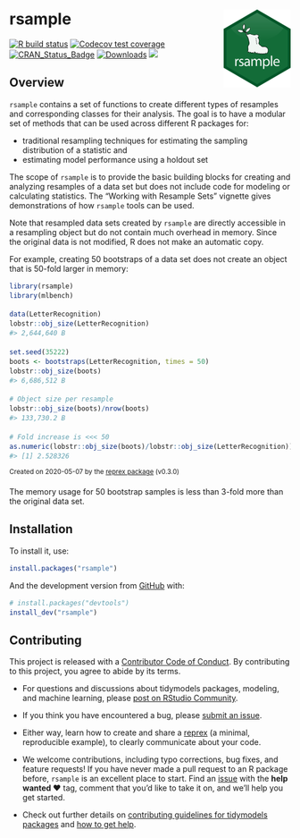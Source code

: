 
# rsample <a href='https://rsample.tidymodels.org/'><img src='man/figures/logo.png' align="right" height="139" /></a>

<!-- badges: start -->

[![R build
status](https://github.com/tidymodels/rsample/workflows/R-CMD-check/badge.svg)](https://github.com/tidymodels/rsample/actions)
[![Codecov test
coverage](https://codecov.io/gh/tidymodels/rsample/branch/master/graph/badge.svg)](https://codecov.io/gh/tidymodels/rsample?branch=master)
[![CRAN\_Status\_Badge](http://www.r-pkg.org/badges/version/rsample)](https://cran.r-project.org/package=rsample)
[![Downloads](http://cranlogs.r-pkg.org/badges/rsample)](https://cran.r-project.org/package=rsample)
![](https://img.shields.io/badge/lifecycle-maturing-blue.svg)
<!-- badges: end -->

## Overview

`rsample` contains a set of functions to create different types of
resamples and corresponding classes for their analysis. The goal is to
have a modular set of methods that can be used across different R
packages for:

  - traditional resampling techniques for estimating the sampling
    distribution of a statistic and
  - estimating model performance using a holdout set

The scope of `rsample` is to provide the basic building blocks for
creating and analyzing resamples of a data set but does not include code
for modeling or calculating statistics. The “Working with Resample Sets”
vignette gives demonstrations of how `rsample` tools can be used.

Note that resampled data sets created by `rsample` are directly
accessible in a resampling object but do not contain much overhead in
memory. Since the original data is not modified, R does not make an
automatic copy.

For example, creating 50 bootstraps of a data set does not create an
object that is 50-fold larger in memory:

``` r
library(rsample)
library(mlbench)

data(LetterRecognition)
lobstr::obj_size(LetterRecognition)
#> 2,644,640 B

set.seed(35222)
boots <- bootstraps(LetterRecognition, times = 50)
lobstr::obj_size(boots)
#> 6,686,512 B

# Object size per resample
lobstr::obj_size(boots)/nrow(boots)
#> 133,730.2 B

# Fold increase is <<< 50
as.numeric(lobstr::obj_size(boots)/lobstr::obj_size(LetterRecognition))
#> [1] 2.528326
```

<sup>Created on 2020-05-07 by the [reprex
package](https://reprex.tidyverse.org) (v0.3.0)</sup>

The memory usage for 50 bootstrap samples is less than 3-fold more than
the original data set.

## Installation

To install it, use:

``` r
install.packages("rsample")
```

And the development version from [GitHub](https://github.com/) with:

``` r
# install.packages("devtools")
install_dev("rsample")
```

## Contributing

This project is released with a [Contributor Code of
Conduct](https://contributor-covenant.org/version/2/0/CODE_OF_CONDUCT.html).
By contributing to this project, you agree to abide by its terms.

  - For questions and discussions about tidymodels packages, modeling,
    and machine learning, please [post on RStudio
    Community](https://rstd.io/tidymodels-community).

  - If you think you have encountered a bug, please [submit an
    issue](https://github.com/tidymodels/parsnip/issues).

  - Either way, learn how to create and share a
    [reprex](https://rstd.io/reprex) (a minimal, reproducible example),
    to clearly communicate about your code.

  - We welcome contributions, including typo corrections, bug fixes, and
    feature requests\! If you have never made a pull request to an R
    package before, `rsample` is an excellent place to start. Find an
    [issue](https://github.com/tidymodels/rsample/issues/) with the
    **help wanted ❤️** tag, comment that you’d like to take it on, and
    we’ll help you get started.

  - Check out further details on [contributing guidelines for tidymodels
    packages](https://www.tidymodels.org/contribute/) and [how to get
    help](https://www.tidymodels.org/help/).
